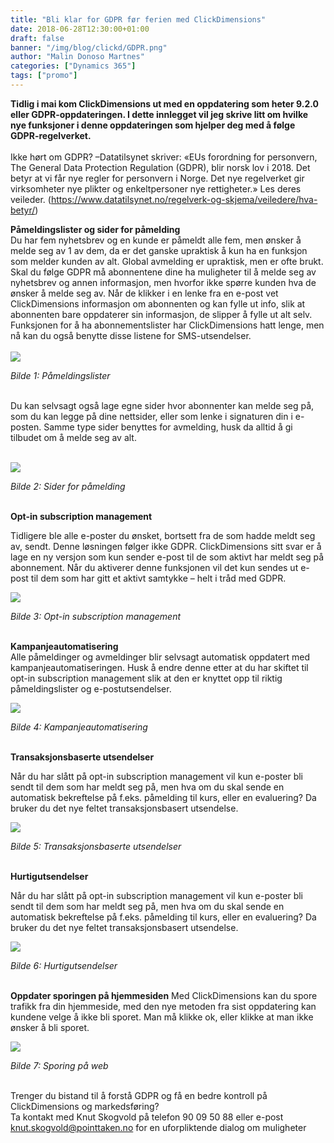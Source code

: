 ```yaml
---
title: "Bli klar for GDPR før ferien med ClickDimensions"
date: 2018-06-28T12:30:00+01:00
draft: false
banner: "/img/blog/clickd/GDPR.png"
author: "Malin Donoso Martnes"
categories: ["Dynamics 365"]
tags: ["promo"]
---
```



**Tidlig i mai kom ClickDimensions ut med en oppdatering som heter 9.2.0 eller GDPR-oppdateringen. I dette innlegget vil jeg skrive litt om hvilke nye funksjoner i denne oppdateringen som hjelper deg med å følge GDPR-regelverket.** <br> <br>
Ikke hørt om GDPR? –Datatilsynet skriver: «EUs forordning for personvern, The General Data Protection Regulation (GDPR), blir norsk lov i 2018.  Det betyr at vi får nye regler for personvern i Norge. Det nye regelverket gir virksomheter nye plikter og enkeltpersoner nye rettigheter.» Les deres veileder. (https://www.datatilsynet.no/regelverk-og-skjema/veiledere/hva-betyr/) <br>

**Påmeldingslister og sider for påmelding**<br>
Du har fem nyhetsbrev og en kunde er påmeldt alle fem, men ønsker å melde seg av 1 av dem, da er det ganske upraktisk å kun ha en funksjon som melder kunden av alt. Global avmelding er upraktisk, men er ofte brukt. Skal du følge GDPR må abonnentene dine ha muligheter til å melde seg av nyhetsbrev og annen informasjon, men hvorfor ikke spørre kunden hva de ønsker å melde seg av. Når de klikker i en lenke fra en e-post vet ClickDimensions informasjon om abonnenten og kan fylle ut info, slik at abonnenten bare oppdaterer sin informasjon, de slipper å fylle ut alt selv. <br>
Funksjonen for å ha abonnementslister har ClickDimensions hatt lenge, men nå kan du også benytte disse listene for SMS-utsendelser.
<br><br>
<img class="img-fluid" src="/img/blog/clickd/1.png" />

<em>Bilde 1: Påmeldingslister</em><br><br>

Du kan selvsagt også lage egne sider hvor abonnenter kan melde seg på, som du kan legge på dine nettsider, eller som lenke i signaturen din i e-posten. Samme type sider benyttes for avmelding, husk da alltid å gi tilbudet om å melde seg av alt. <br><br>


<img class="img-fluid" src="/img/blog/clickd/2.png" />

<em>Bilde 2: Sider for påmelding</em><br><br>

**Opt-in subscription management** <br>

Tidligere ble alle e-poster du ønsket, bortsett fra de som hadde meldt seg av, sendt. Denne løsningen følger ikke GDPR. ClickDimensions sitt svar er å lage en ny versjon som kun sender e-post til de som aktivt har meldt seg på abonnement. Når du aktiverer denne funksjonen vil det kun sendes ut e-post til dem som har gitt et aktivt samtykke – helt i tråd med GDPR.<br>

<img class="img-fluid" src="/img/blog/clickd/3.png" />

<em>Bilde 3: Opt-in subscription management</em><br><br>

**Kampanjeautomatisering** <br>
Alle påmeldinger og avmeldinger blir selvsagt automatisk oppdatert med kampanjeautomatiseringen. Husk å endre denne etter at du har skiftet til opt-in subscription management slik at den er knyttet opp til riktig påmeldingslister og e-postutsendelser.<br>

<img class="img-fluid" src="/img/blog/clickd/4.png" />

<em>Bilde 4: Kampanjeautomatisering</em><br><br>

**Transaksjonsbaserte utsendelser** <br>

Når du har slått på opt-in subscription management vil kun e-poster bli sendt til dem som har meldt seg på, men hva om du skal sende en automatisk bekreftelse på f.eks. påmelding til kurs, eller en evaluering? Da bruker du det nye feltet transaksjonsbasert utsendelse. <br>

<img class="img-fluid" src="/img/blog/clickd/5.png" />

<em>Bilde 5: Transaksjonsbaserte utsendelser</em><br><br>

**Hurtigutsendelser** <br>

Når du har slått på opt-in subscription management vil kun e-poster bli sendt til dem som har meldt seg på, men hva om du skal sende en automatisk bekreftelse på f.eks. påmelding til kurs, eller en evaluering? Da bruker du det nye feltet transaksjonsbasert utsendelse. <br>

<img class="img-fluid" src="/img/blog/clickd/6.png" />

<em>Bilde 6: Hurtigutsendelser</em><br><br>

**Oppdater sporingen på hjemmesiden**
Med ClickDimensions kan du spore trafikk fra din hjemmeside, med den nye metoden fra sist oppdatering kan kundene velge å ikke bli sporet. Man må klikke ok, eller klikke at man ikke ønsker å bli sporet. <br>


<img class="img-fluid" src="/img/blog/clickd/7.png" />

<em>Bilde 7: Sporing på web</em><br><br>

Trenger du bistand til å forstå GDPR og få en bedre kontroll på ClickDimensions og markedsføring? <br>
Ta kontakt med Knut Skogvold på telefon 90 09 50 88 eller e-post 
<a href="mailto:knut.skogvold@pointtaken.no">knut.skogvold@pointtaken.no</a> for en uforpliktende dialog om muligheter